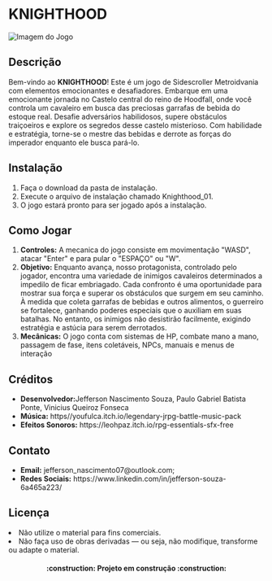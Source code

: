 

<h1>KNIGHTHOOD</h1>

<img src="BUILDE DEMOV3\imagemdojogo.png" alt="Imagem do Jogo">

<h2>Descrição</h2>

<p>Bem-vindo ao <strong>KNIGHTHOOD</strong>! Este é um jogo de Sidescroller Metroidvania com elementos emocionantes e desafiadores. Embarque em uma emocionante jornada no Castelo central
do reino de Hoodfall, onde você controla um cavaleiro em
busca das preciosas garrafas de bebida do estoque real.
Desafie adversários habilidosos, supere obstáculos
traiçoeiros e explore os segredos desse castelo misterioso.
Com habilidade e estratégia, torne-se o mestre das bebidas
e derrote as forças do imperador enquanto ele busca pará-lo.</p>

<h2>Instalação</h2>


<ol>
  <li>Faça o download da pasta de instalação.</li>
  <li>Execute o arquivo de instalação chamado Knighthood_01.</li>
  <li>O jogo estará pronto para ser jogado após a instalação.</li>
</ol>

<h2>Como Jogar</h2>

<ol>
  <li><strong>Controles:</strong> A mecanica do jogo consiste em movimentação "WASD", atacar "Enter" e para pular o "ESPAÇO" ou "W".</li>
  <li><strong>Objetivo:</strong> Enquanto
avança, nosso protagonista, controlado pelo jogador, encontra
uma variedade de inimigos cavaleiros determinados a impedilo de ficar embriagado. Cada confronto é uma oportunidade
para mostrar sua força e superar os obstáculos que surgem em
seu caminho.
À medida que coleta garrafas de bebidas e outros alimentos,
o guerreiro se fortalece, ganhando poderes especiais que o
auxiliam em suas batalhas. No entanto, os inimigos não
desistirão facilmente, exigindo estratégia e astúcia para serem
derrotados.</li>
  <li><strong>Mecânicas:</strong> O jogo conta com sistemas de HP, combate mano a mano, passagem de fase, itens coletáveis, NPCs, manuais e menus de interação</li>
</ol>



<h2>Créditos</h2>


<ul>
  <li><strong>Desenvolvedor:</strong>Jefferson Nascimento Souza, Paulo Gabriel Batista Ponte, Vinicius Queiroz Fonseca</li>
  <li><strong>Música:</strong> https//youfulca.itch.io/legendary-jrpg-battle-music-pack</li>
  <li><strong>Efeitos Sonoros:</strong> https://leohpaz.itch.io/rpg-essentials-sfx-free</li>
</ul>

<h2>Contato</h2>

<ul>
  <li><strong>Email:</strong> jefferson_nascimento07@outlook.com;</li>
  <li><strong>Redes Sociais:</strong> https://www.linkedin.com/in/jefferson-souza-6a465a223/</li>
</ul>

<h2>Licença</h2>

<li>Não utilize o material para fins comerciais. </li>
  <li>Não faça uso de obras derivadas — ou seja, não modifique, transforme ou adapte o material.</li>
</ul>
<h4 align="center"> 
    :construction:  Projeto em construção  :construction:
</h4>
</body>
</html>
